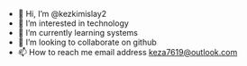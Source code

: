 - 👋 Hi, I’m @kezkimislay2
- 👀 I’m interested in technology 
- 🌱 I’m currently learning systems 
- 💞️ I’m looking to collaborate on github
- 📫 How to reach me email address keza7619@outlook.com 

<!---
kezkimislay2/kezkimislay2 is a ✨ special ✨ repository because its `README.md` (this file) appears on your GitHub profile.
You can click the Preview link to take a look at your changes.
--->
